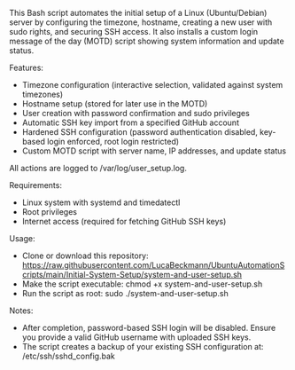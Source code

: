 This Bash script automates the initial setup of a Linux (Ubuntu/Debian) server by configuring the timezone, hostname, creating a new user with sudo rights, and securing SSH access. It also installs a custom login message of the day (MOTD) script showing system information and update status.

Features:
- Timezone configuration (interactive selection, validated against system timezones)
- Hostname setup (stored for later use in the MOTD)
- User creation with password confirmation and sudo privileges
- Automatic SSH key import from a specified GitHub account
- Hardened SSH configuration (password authentication disabled, key-based login enforced, root login restricted)
- Custom MOTD script with server name, IP addresses, and update status

All actions are logged to /var/log/user_setup.log.

Requirements:
- Linux system with systemd and timedatectl
- Root privileges
- Internet access (required for fetching GitHub SSH keys)

Usage:
- Clone or download this repository:
https://raw.githubusercontent.com/LucaBeckmann/UbuntuAutomationScripts/main/Initial-System-Setup/system-and-user-setup.sh
- Make the script executable: chmod +x system-and-user-setup.sh
- Run the script as root: sudo ./system-and-user-setup.sh

Notes:
- After completion, password-based SSH login will be disabled. Ensure you provide a valid GitHub username with uploaded SSH keys.
- The script creates a backup of your existing SSH configuration at: /etc/ssh/sshd_config.bak
